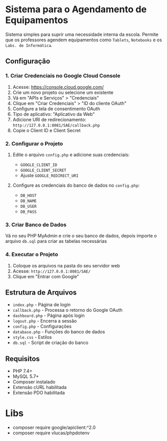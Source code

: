 # Sistema para o Agendamento de Equipamentos

Sistema simples para suprir uma necessidade interna da escola. Permite que os professores agendem equipamentos como `Tablets`, `Notebooks` e os `Labs. de Informática`.

## Configuração

### 1. Criar Credenciais no Google Cloud Console

1. Acesse: https://console.cloud.google.com/
2. Crie um novo projeto ou selecione um existente
3. Vá em "APIs e Serviços" > "Credenciais"
4. Clique em "Criar Credenciais" > "ID do cliente OAuth"
5. Configure a tela de consentimento OAuth
6. Tipo de aplicativo: "Aplicativo da Web"
7. Adicione URI de redirecionamento: `http://127.0.0.1:8081/SAE/callback.php`
8. Copie o Client ID e Client Secret

### 2. Configurar o Projeto

1. Edite o arquivo `config.php` e adicione suas credenciais:
   - `GOOGLE_CLIENT_ID`
   - `GOOGLE_CLIENT_SECRET`
   - Ajuste `GOOGLE_REDIRECT_URI`

2. Configure as credenciais do banco de dados no `config.php`:
   - `DB_HOST`
   - `DB_NAME`
   - `DB_USER`
   - `DB_PASS`

### 3. Criar Banco de Dados

Vá no seu PHP MyAdmin e crie o seu banco de dados, depois importe o arquivo `db.sql` para criar as tabelas necessárias

### 4. Executar o Projeto

1. Coloque os arquivos na pasta do seu servidor web
2. Acesse: `http://127.0.0.1:8081/SAE/`
3. Clique em "Entrar com Google"

## Estrutura de Arquivos

- `index.php` - Página de login
- `callback.php` - Processa o retorno do Google OAuth
- `dashboard.php` - Página após login
- `logout.php` - Encerra a sessão
- `config.php` - Configurações
- `database.php` - Funções do banco de dados
- `style.css` - Estilos
- `db.sql` - Script de criação do banco

## Requisitos

- PHP 7.4+
- MySQL 5.7+
- Composer instalado
- Extensão cURL habilitada
- Extensão PDO habilitada

# Libs

- composer require google/apiclient:^2.0
- composer require vlucas/phpdotenv
#